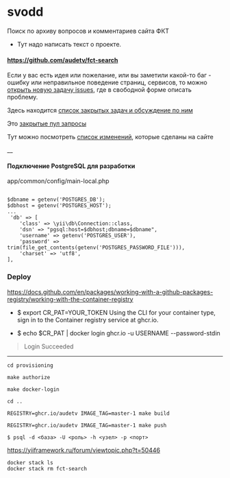 # svodd

Поиск по архиву вопросов и комментариев сайта ФКТ
- Тут надо написать текст о проекте.

#### https://github.com/audetv/fct-search
Если у вас есть идея или пожелание, или вы заметили какой-то баг - ошибку или неправильное поведение страниц, сервисов,
то можно [открыть новую задачу issues](https://github.com/audetv/fct-search/issues), где в свободной форме описать проблему.

Здесь находится [список закрытых задач и обсуждение по ним](https://github.com/audetv/fct-search/issues?q=is%3Aissue+is%3Aclosed)

Это [закрытые пул запросы](https://docs.github.com/ru/pull-requests/collaborating-with-pull-requests/proposing-changes-to-your-work-with-pull-requests/about-pull-requests)

Тут можно посмотреть [список изменений](https://github.com/audetv/fct-search/commits/main), которые сделаны на сайте

__

#### Подключение PostgreSQL для разработки
app/common/config/main-local.php
```

$dbname = getenv('POSTGRES_DB');
$dbhost = getenv('POSTGRES_HOST');
...
 'db' => [
    'class' => \yii\db\Connection::class,
    'dsn' => "pgsql:host=$dbhost;dbname=$dbname",
    'username' => getenv('POSTGRES_USER'),
    'password' => trim(file_get_contents(getenv('POSTGRES_PASSWORD_FILE'))),
    'charset' => 'utf8',
],
```

### Deploy
https://docs.github.com/en/packages/working-with-a-github-packages-registry/working-with-the-container-registry
- $ export CR_PAT=YOUR_TOKEN
  Using the CLI for your container type, sign in to the Container registry service at ghcr.io.

- $ echo $CR_PAT | docker login ghcr.io -u USERNAME --password-stdin
> Login Succeeded

-----

```
cd provisioning
```
```
make authorize
```
```
make docker-login 
```
```
cd ..
```
```
REGISTRY=ghcr.io/audetv IMAGE_TAG=master-1 make build
```
```
REGISTRY=ghcr.io/audetv IMAGE_TAG=master-1 make push
```

`
$ psql -d <база> -U <роль> -h <узел> -p <порт>
`

https://yiiframework.ru/forum/viewtopic.php?t=50446


`docker stack ls` \
`docker stack rm fct-search`
